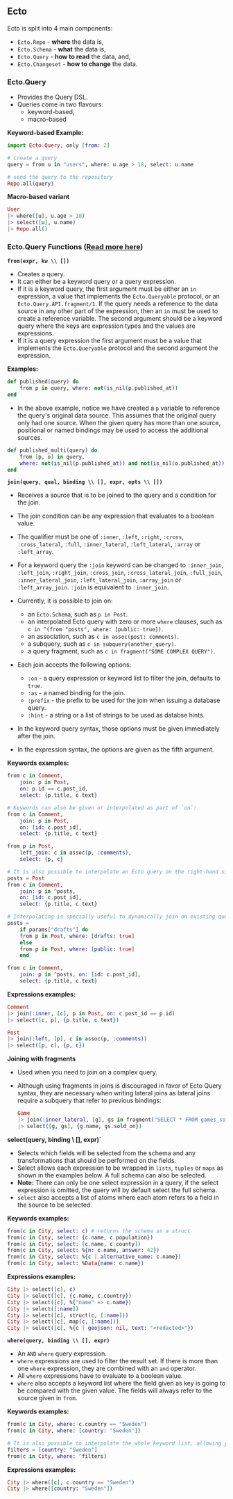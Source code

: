 ## Ecto

Ecto is split into 4 main components:

- `Ecto.Repo` - **where** the data is,
- `Ecto.Schema` - **what** the data is,
- `Ecto.Query` - **how to read** the data, and,
- `Ecto.Changeset` - **how to change** the data.

### Ecto.Query

- Provides the Query DSL.
- Queries come in two flavours:
  - keyword-based,
  - macro-based

**Keyword-based Example:**

```elixir
import Ecto.Query, only [from: 2]

# create a query
query = from u in "users", where: u.age > 18, select: u.name

# send the query to the repository
Repo.all(query)
```

**Macro-based variant**

```elixir
User
|> where([u], u.age > 18)
|> select([u], u.name)
|> Repo.all()
```

### Ecto.Query Functions ([Read more here](https://hexdocs.pm/ecto/Ecto.Query.html#functions))

**`from(expr, kw \\ [])`**

- Creates a query.
- It can either be a keyword query or a query expression.
- If it is a keyword query, the first argument must be either an `in` expression, a value that implements the `Ecto.Queryable` protocol, or an `Ecto.Query.API.fragment/1`. If the query needs a reference to the data source in any other part of the expression, then an `in` must be used to create a reference variable. The second argument should be a keyword query where the keys are expression types and the values are expressions.
- If it is a query expression the first argument must be a value that implements the `Ecto.Queryable` protocol and the second argument the expression.

**Examples:**

```elixir
def published(query) do
    from p in query, where: not(is_nil(p.published_at))
end
```

- In the above example, notice we have created a `p` variable to reference the query's original data source. This assumes that the original query only had one source. When the given query has more than one source, positional or named bindings may be used to access the additional sources.

```elixir
def published_multi(query) do
    from [p, o] in query,
    where: not(is_nil(p.published_at)) and not(is_nil(o.published_at))
end
```

**`join(query, qual, binding \\ [], expr, opts \\ [])`**

- Receives a source that is to be joined to the query and a condition for the join.
- The join condition can be any expression that evaluates to a boolean value.
- The qualifier must be one of `:inner`, `:left`, `:right`, `:cross`, `:cross_lateral`, `:full`, `:inner_lateral`, `:left_lateral`, `:array` or `:left_array`.
- For a keyword query the `:join` keyword can be changed to `:inner_join`, `:left_join`, `:right_join`, `:cross_join`, `:cross_lateral_join`, `:full_join`, `:inner_lateral_join`, `:left_lateral_join`, `:array_join` or `:left_array_join`. `:join` is equivalent to `:inner_join`.
- Currently, it is possible to join on:

  - an `Ecto.Schema`, such as `p in Post`.
  - an interpolated Ecto query with zero or more `where` clauses, such as `c in ^(from "posts", where: [public: true])`.
  - an association, such as `c in assoc(post: comments)`.
  - a subquery, such as `c in subquery(another_query)`.
  - a query fragment, such as `c in fragment("SOME COMPLEX QUERY")`.

- Each join accepts the following options:

  - `:on` - a query expression or keyword list to filter the join, defaults to `true`.
  - `:as` - a named binding for the join.
  - `:prefix` - the prefix to be used for the join when issuing a database query.
  - `:hint` - a string or a list of strings to be used as databse hints.

- In the keyword query syntax, those options must be given immediately after the join.
- In the expression syntax, the options are given as the fifth argument.

**Keywords examples:**

```elixir
from c in Comment,
    join: p in Post,
    on: p.id == c.post_id,
    select: {p.title, c.text}

# Keywords can also be given or interpolated as part of `on`:
from c in Comment,
    join: p in Post,
    on: [id: c.post_id],
    select: {p.title, c.text}

from p in Post,
    left_join: c in assoc(p, :comments),
    select: {p, c}

# It is also possible to interpolate an Ecto query on the right-hand side of `in`:
posts = Post
from c in Comment,
    join: p in ^posts,
    on: [id: c.post_id],
    select: {p.title, c.text}

# Interpolating is specially useful to dynamically join on existing queries:
posts =
    if params["drafts"] do
    from p in Post, where: [drafts: true]
    else
    from p in Post, where: [public: true]
    end

from c in Comment,
    join: p in ^posts, on: [id: c.post_id],
    select: {p.title, c.text}
```

**Expressions examples:**

```elixir
Comment
|> join(:inner, [c], p in Post, on: c.post_id == p.id)
|> select([c, p], {p.title, c.text})

Post
|> join(:left, [p], c in assoc(p, :comments))
|> select([p, c], {p, c})
```

**Joining with fragments**

- Used when you need to join on a complex query.
- Although using fragments in joins is discouraged in favor of Ecto Query syntax, they are necessary when writing lateral joins as lateral joins require a subquery that refer to previous bindings:

  ```elixir
  Game
  |> join(:inner_lateral, [g], gs in fragment("SELECT * FROM games_sold AS gs WHERE gs.game_id = ? ORDER BY gs.sold_on LIMIT 2", g.id))
  |> select([g, gs], {g.name, gs.sold_on})
  ```

**select(query, binding \\ [], expr)`**

- Selects which fields will be selected from the schema and any transformations that should be performed on the fields.
- Select allows each expression to be wrapped in `lists`, `tuples` or `maps` as shown in the examples below. A full schema can also be selected.
- **Note:** There can only be one select expression in a query, if the select expression is omitted, the query will by default select the full schema.
- `select` also accepts a list of atoms where each atom refers to a field in the source to be selected.

**Keywords examples:**

```elixir
from(c in City, select: c) # returns the schema as a struct
from(c in City, select: {c.name, c.population})
from(c in City, select: [c.name, c.county])
from(c in City, select: %{n: c.name, answer: 42})
from(c in City, select: %{c | alternative_name: c.name})
from(c in City, select: %Data{name: c.name})
```

**Expressions examples:**

```elixir
City |> select([c], c)
City |> select([c], {c.name, c.country})
City |> select([c], %{"name" => c.name})
City |> select([:name])
City |> select([c], struct(c, [:name]))
City |> select([c], map(c, [:name]))
City |> select([c], %{c | geojson: nil, text: "<redacted>"})
```

**`where(query, binding \\ [], expr)`**

- An `AND` `where` query expression.
- `where` expressions are used to filter the result set. If there is more than one `where` expression, they are combined with an `and` operator.
- All `where` expressions have to evaluate to a boolean value.
- `where` also accepts a keyword list where the field given as key is going to be compared with the given value. The fields will always refer to the source given in `from`.

**Keywords examples:**

```elixir
from(c in City, where: c.country == "Sweden")
from(c in City, where: [country: "Sweden"])

# It is also possible to interpolate the whole keyword list, allowing you to dynamically filter the source:
filters = [country: "Sweden"]
from(c in City, where: ^filters)
```

**Expressions examples:**

```elixir
City |> where([c], c.country == "Sweden")
City |> where([country: "Sweden"])
```
